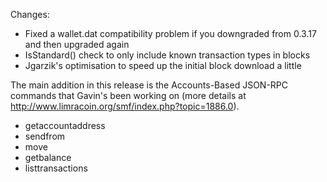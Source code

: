 Changes:
* Fixed a wallet.dat compatibility problem if you downgraded from 0.3.17 and then upgraded again
* IsStandard() check to only include known transaction types in blocks
* Jgarzik's optimisation to speed up the initial block download a little

The main addition in this release is the Accounts-Based JSON-RPC commands that Gavin's been working on (more details at http://www.limracoin.org/smf/index.php?topic=1886.0).  
* getaccountaddress
* sendfrom
* move
* getbalance
* listtransactions
